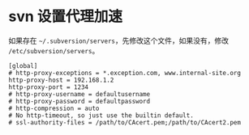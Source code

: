 # svn 设置代理加速

如果存在 `~/.subversion/servers`，先修改这个文件，如果没有，修改 `/etc/subversion/servers`。

```
[global]
# http-proxy-exceptions = *.exception.com, www.internal-site.org
http-proxy-host = 192.168.1.2
http-proxy-port = 1234
# http-proxy-username = defaultusername
# http-proxy-password = defaultpassword
# http-compression = auto
# No http-timeout, so just use the builtin default.
# ssl-authority-files = /path/to/CAcert.pem;/path/to/CAcert2.pem
```
